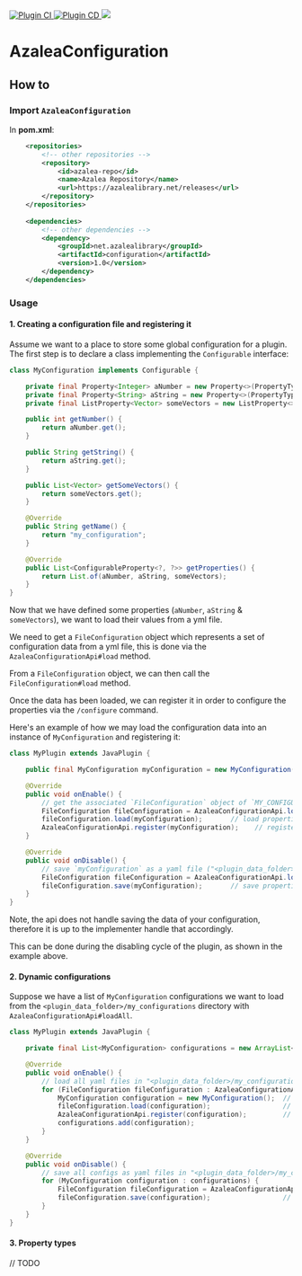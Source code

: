 <div>
  <a href="https://github.com/AzaleaLibrary/AzaleaConfiguration/actions/workflows/ci.yml">
    <img alt="Plugin CI" src="https://github.com/AzaleaLibrary/AzaleaConfiguration/actions/workflows/ci.yml/badge.svg?branch=master" />
  </a>
    <a href="https://github.com/AzaleaLibrary/AzaleaConfiguration/actions/workflows/cd.yml">
    <img alt="Plugin CD" src="https://github.com/AzaleaLibrary/AzaleaConfiguration/actions/workflows/cd.yml/badge.svg?branch=master" />
  </a>
  <a href="https://azalealibrary.net/#/releases/net/azalealibrary/configuration">
    <img src="https://azalealibrary.net/api/badge/latest/releases/net/azalealibrary/configuration?color=40c14a&name=Azalea%20Configuration&prefix=v" />
  </a>
</div>

# AzaleaConfiguration

## How to

### Import `AzaleaConfiguration`

In **pom.xml**:

```xml
    <repositories>
        <!-- other repositories -->
        <repository>
            <id>azalea-repo</id>
            <name>Azalea Repository</name>
            <url>https://azalealibrary.net/releases</url>
        </repository>
    </repositories>
    
    <dependencies>
        <!-- other dependencies -->
        <dependency>
            <groupId>net.azalealibrary</groupId>
            <artifactId>configuration</artifactId>
            <version>1.0</version>
        </dependency>
    </dependencies>
```

### Usage

#### 1. Creating a configuration file and registering it

Assume we want to a place to store some global configuration for a plugin. The first step is to declare a class implementing the `Configurable` interface:

```java
class MyConfiguration implements Configurable {

    private final Property<Integer> aNumber = new Property<>(PropertyType.INTEGER, () -> 1, "a_number", "some number description", true);
    private final Property<String> aString = new Property<>(PropertyType.STRING, () -> "text", "a_string", "some string description", false);
    private final ListProperty<Vector> someVectors = new ListProperty<>(PropertyType.VECTOR, ArrayList::new, "some_vectors", "some vector list description", false);

    public int getNumber() {
        return aNumber.get();
    }

    public String getString() {
        return aString.get();
    }

    public List<Vector> getSomeVectors() {
        return someVectors.get();
    }

    @Override
    public String getName() {
        return "my_configuration";
    }

    @Override
    public List<ConfigurableProperty<?, ?>> getProperties() {
        return List.of(aNumber, aString, someVectors);
    }
}
```

Now that we have defined some properties (`aNumber`, `aString` & `someVectors`), we want to load their values from a yml file.

We need to get a `FileConfiguration` object which represents a set of configuration data from a yml file, this is done via the `AzaleaConfigurationApi#load` method.

From a `FileConfiguration` object, we can then call the `FileConfiguration#load` method.

Once the data has been loaded, we can register it in order to configure the properties via the `/configure` command.

Here's an example of how we may load the configuration data into an instance of `MyConfiguration` and registering it:

```java
class MyPlugin extends JavaPlugin {

    public final MyConfiguration myConfiguration = new MyConfiguration();

    @Override
    public void onEnable() {
        // get the associated `FileConfiguration` object of `MY_CONFIGURATION` ("<plugin_data_folder>/my_configuration.yml")
        FileConfiguration fileConfiguration = AzaleaConfigurationApi.load(this, myConfiguration.getName());
        fileConfiguration.load(myConfiguration);       // load properties from file
        AzaleaConfigurationApi.register(myConfiguration);    // register config to command
    }

    @Override
    public void onDisable() {
        // save `myConfiguration` as a yaml file ("<plugin_data_folder>/my_configurations.yml")
        FileConfiguration fileConfiguration = AzaleaConfigurationApi.load(this, myConfiguration.getName());
        fileConfiguration.save(myConfiguration);       // save properties to file
    }
}
```

Note, the api does not handle saving the data of your configuration, therefore it is up to the implementer handle that accordingly.

This can be done during the disabling cycle of the plugin, as shown in the example above.

#### 2. Dynamic configurations

Suppose we have a list of `MyConfiguration` configurations we want to load from the `<plugin_data_folder>/my_configurations` directory with `AzaleaConfigurationApi#loadAll`.

```java
class MyPlugin extends JavaPlugin {

    private final List<MyConfiguration> configurations = new ArrayList<>();

    @Override
    public void onEnable() {
        // load all yaml files in "<plugin_data_folder>/my_configurations"
        for (FileConfiguration fileConfiguration : AzaleaConfigurationApi.getAllFileConfigurations(this, "my_configurations")) {
            MyConfiguration configuration = new MyConfiguration();  // create a new `MyConfiguration` object for every config
            fileConfiguration.load(configuration);                  // load properties from file
            AzaleaConfigurationApi.register(configuration);         // register config to command
            configurations.add(configuration);
        }
    }

    @Override
    public void onDisable() {
        // save all configs as yaml files in "<plugin_data_folder>/my_configurations"
        for (MyConfiguration configuration : configurations) {
            FileConfiguration fileConfiguration = AzaleaConfigurationApi.getAllFileConfiguration(this, "my_configurations", configuration.getName());
            fileConfiguration.save(configuration);                  // save properties to file
        }
    }
}
```

#### 3. Property types

// TODO